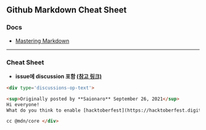## Github Markdown Cheat Sheet

### Docs

- [Mastering Markdown](https://guides.github.com/features/mastering-markdown/)

---

### Cheat Sheet

- **issue에 discussion 포함 [(참고 링크)](https://github.com/mdn/translated-content/issues/2692)**

```html
<div type='discussions-op-text'>

<sup>Originally posted by **Saionaro** September 26, 2021</sup>
Hi everyone!
What do you think to enable [hacktoberfest](https://hacktoberfest.digitalocean.com/resources/maintainers)-friendly in **translated-content**?

cc @mdn/core </div>
```
